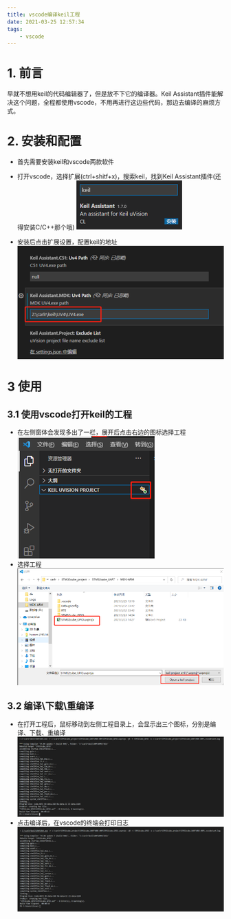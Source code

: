 ```yaml
---
title: vscode编译keil工程
date: 2021-03-25 12:57:34
tags:
    - vscode
---
```


# 1. 前言
早就不想用keil的代码编辑器了，但是放不下它的编译器。Keil Assistant插件能解决这个问题，全程都使用vscode，不用再进行这边些代码，那边去编译的麻烦方式。
<!-- more -->

# 2. 安装和配置

* 首先需要安装keil和vscode两款软件
* 打开vscode，选择扩展(ctrl+shitf+x)，搜索keil，找到Keil Assistant插件(还得安装C/C++那个哦)
![](vscode编译keil工程/p_1.png)

* 安装后点击扩展设置，配置keil的地址
![](vscode编译keil工程/p_2.png)

# 3 使用
## 3.1 使用vscode打开keil的工程
* 在左侧窗体会发现多出了一栏，展开后点击右边的图标选择工程
![](vscode编译keil工程/p_3.png)
* 选择工程
![](vscode编译keil工程/p_4.png)

## 3.2 编译\下载\重编译
* 在打开工程后，鼠标移动到左侧工程目录上，会显示出三个图标，分别是编译、下载、重编译
![](vscode编译keil工程/p_5.png)
* 点击编译后，在vscode的终端会打印日志
![](vscode编译keil工程/p_6.png)